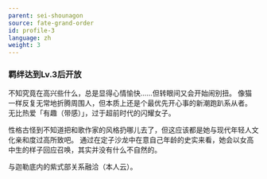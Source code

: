 ```yaml
---
parent: sei-shounagon
source: fate-grand-order
id: profile-3
language: zh
weight: 3
---
```


### 羁绊达到Lv.3后开放

不知究竟在高兴些什么，总是显得心情愉快……但转眼间又会开始闹别扭。
像猫一样反复无常地折腾周围人，但本质上还是个最优先开心事的新潮跑趴系从者。
无比热爱「有趣（带感）」，过于超前时代的闪耀女子。

性格古怪到不知道把和歌作家的风格扔哪儿去了，但这应该都是她与现代年轻人文化亲和度过高所致吧。
通过在定子沙龙中在意自己年龄的史实来看，她会以女高中生的样子回应召唤，其实并没有什么不自然的。

与迦勒底内的紫式部关系融洽（本人云）。
